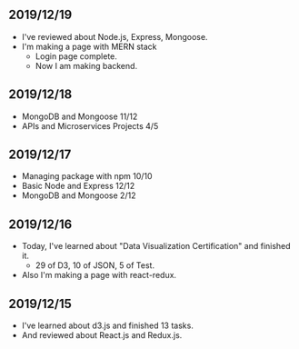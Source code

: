## 2019/12/19

* I've reviewed about Node.js, Express, Mongoose.
* I'm making a page with MERN stack
  * Login page complete.
  * Now I am making backend.

## 2019/12/18

* MongoDB and Mongoose 11/12
* APIs and Microservices Projects 4/5

## 2019/12/17

* Managing package with npm 10/10
* Basic Node and Express 12/12
* MongoDB and Mongoose 2/12

## 2019/12/16
* Today, I've learned about "Data Visualization Certification" and finished it.
  * 29 of D3, 10 of JSON, 5 of Test.
* Also I'm making a page with react-redux.

## 2019/12/15
* I've learned about d3.js and finished 13 tasks.
* And reviewed about React.js and Redux.js.
